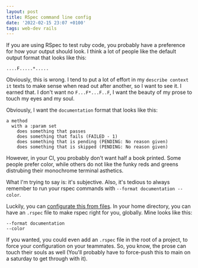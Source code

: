```yaml
---
layout: post
title: RSpec command line config
date: '2022-02-15 23:07 +0100'
tags: web-dev rails
---
```


If you are using RSpec to test ruby code, you probably have a preference for how your output should look. I think a lot of people like the default output format that looks like this:

```
....F.....*.....
```

Obviously, this is wrong. I tend to put a lot of effort in my `describe context it` texts to make sense when read out after another, so I want to see it. I earned that. I don't want no `F...F*...F..F`, I want the beauty of my prose to touch my eyes and my soul.

Obviously, I want the `documentation` format that looks like this:

```
a method
  with a :param set
    does something that passes
    does something that fails (FAILED - 1)
    does something that is pending (PENDING: No reason given)
    does something that is skipped (PENDING: No reason given)
```

However, in your CI, you probably don't want half a book printed. Some people prefer color, while others do not like the funky reds and greens distrubing their monochrome terminal asthetics.

What I'm trying to say is: it's subjective. Also, it's tedious to always remember to run your rspec commands with `--format documentation --color`.

Luckily, you can [configurate this from files](https://relishapp.com/rspec/rspec-core/v/3-10/docs/configuration/read-command-line-configuration-options-from-files). In your home directory, you can have an `.rspec` file to make rspec right for you, globally. Mine looks like this:

```
--format documentation
--color
```

If you wanted, you could even add an `.rspec` file in the root of a project, to force your configuration on your teammates. So, you know, the prose can touch their souls as well (You'll probably have to force-push this to main on a saturday to get through with it).
